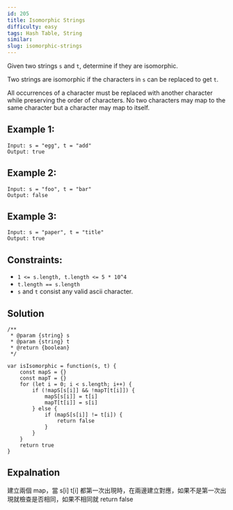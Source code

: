 ```yaml
---
id: 205
title: Isomorphic Strings
difficulty: easy
tags: Hash Table, String
similar:
slug: isomorphic-strings
---
```


Given two strings `s` and `t`, determine if they are isomorphic.

Two strings are isomorphic if the characters in `s` can be replaced to get `t`.

All occurrences of a character must be replaced with another character while preserving the order of characters. No two characters may map to the same character but a character may map to itself.

## Example 1:

```
Input: s = "egg", t = "add"
Output: true
```

## Example 2:

```
Input: s = "foo", t = "bar"
Output: false
```

## Example 3:

```
Input: s = "paper", t = "title"
Output: true
```

## Constraints:

- `1 <= s.length, t.length <= 5 * 10^4`
- `t.length == s.length`
- `s` and `t` consist any valid ascii character.

## Solution

```
/**
 * @param {string} s
 * @param {string} t
 * @return {boolean}
 */

var isIsomorphic = function(s, t) {
    const mapS = {}
    const mapT = {}
    for (let i = 0; i < s.length; i++) {
        if (!mapS[s[i]] && !mapT[t[i]]) {
            mapS[s[i]] = t[i]
            mapT[t[i]] = s[i]
        } else {
            if (mapS[s[i]] != t[i]) {
                return false
            }
        }
    }
    return true
}
```

## Expalnation

建立兩個 map，當 s[i] t[i] 都第一次出現時，在兩邊建立對應，如果不是第一次出現就檢查是否相同，如果不相同就 return false
